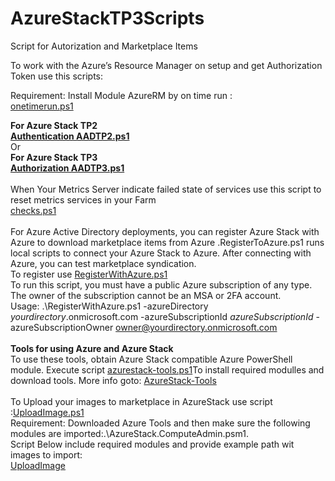 # AzureStackTP3Scripts
Script for Autorization and Marketplace Items

To work with the Azure’s Resource Manager on setup and get Authorization Token use this scripts:<br>

Requirement: Install Module AzureRM by on time run :<br><a href=https://github.com/aisog/AzureStackTP3Scripts/blob/master/onetimerun.ps1>onetimerun.ps1</a><br>

<b>For Azure Stack TP2<br>
<a href=https://github.com/aisog/AzureStackTP3Scripts/blob/master/Authentication%20AADTP2.ps1>Authentication AADTP2.ps1</a></b><br>
Or <br>
<b> For Azure Stack TP3<br>
<a href= https://github.com/aisog/AzureStackTP3Scripts/blob/master/Authorization%20AADTP3.ps1>Authorization AADTP3.ps1</a>
</b></br><br>
When Your Metrics Server indicate failed state of services use this script to reset metrics services in your Farm<br>
<a href=https://github.com/aisog/AzureStackTP3Scripts/blob/master/checks.ps1>checks.ps1</a><br>
<br>
For Azure Active Directory deployments, you can register Azure Stack with Azure to download marketplace items from Azure .RegisterToAzure.ps1 runs local scripts to connect your Azure Stack to Azure. After connecting with Azure, you can test marketplace syndication.  <br>
To register use <a href=https://github.com/aisog/AzureStackTP3Scripts/blob/master/RegisterWithAzure.ps1>RegisterWithAzure.ps1</a><br>
To run this script, you must have a public Azure subscription of any type. The owner of the subscription cannot be an MSA or 2FA account. <br>
Usage: 
.\RegisterWithAzure.ps1 -azureDirectory <i>yourdirectory</i>.onmicrosoft.com -azureSubscriptionId <i>azureSubscriptionId</i> -azureSubscriptionOwner owner@yourdirectory.onmicrosoft.com
<br><br>
<b>Tools for using Azure and Azure Stack</b><br>
To use these tools, obtain Azure Stack compatible Azure PowerShell module. Execute script <a href=https://github.com/aisog/AzureStackTP3Scripts/blob/master/azurestack-tools.ps1>azurestack-tools.ps1</a>To install required modulles and download tools. More info goto: <a href=https://github.com/Azure/AzureStack-Tools>AzureStack-Tools</a><br><br>
To Upload your images to marketplace in AzureStack use script :<a href=https://github.com/aisog/AzureStackTP3Scripts/blob/master/UploadImage.ps1>UploadImage.ps1</a><br>
Requirement: Downloaded Azure Tools and then make sure the following modules are imported:.\AzureStack.ComputeAdmin.psm1. <br>
Script Below include required modules and provide example path wit images to import:<br>
<a href=https://github.com/aisog/AzureStackTP3Scripts/blob/master/UploadImage.ps1>UploadImage</a><br> 




